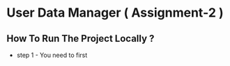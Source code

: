# User Data Manager ( Assignment-2 )

## How To Run The Project Locally ?

- step 1 - You need to first 
